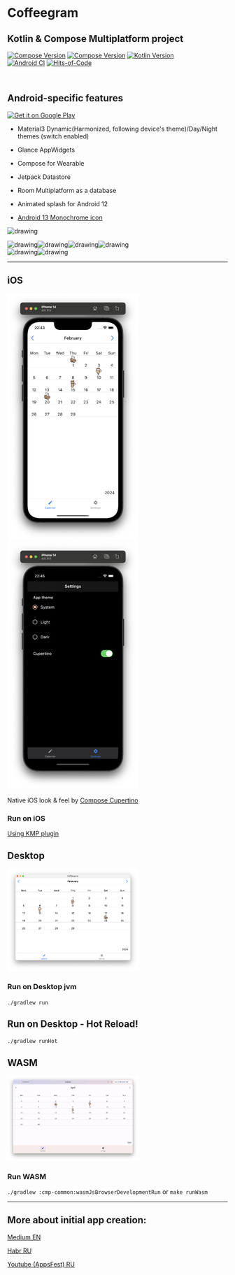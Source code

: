 # Coffeegram
## Kotlin & Compose Multiplatform project

[![Compose Version](https://img.shields.io/badge/Jetpack%20Compose-1.8.0-green)](https://developer.android.com/jetpack/compose)
[![Compose Version](https://img.shields.io/badge/Compose%20Multiplatform-1.8.0-green)](https://github.com/JetBrains/compose-multiplatform)
[![Kotlin Version](https://img.shields.io/badge/Kotlin-2.1.20-green.svg)](https://kotlinlang.org)
<br>
[![Android CI](https://github.com/phansier/Coffeegram/actions/workflows/android.yml/badge.svg)](https://github.com/phansier/Coffeegram/actions/workflows/android.yml)
[![Hits-of-Code](https://hitsofcode.com/github/phansier/Coffeegram?branch=develop)](https://hitsofcode.com/github/phansier/Coffeegram/view?branch=develop)

<br>

## Android-specific features

<a href='https://play.google.com/store/apps/details?id=ru.beryukhov.coffeegram&utm_source=github'><img alt='Get it on Google Play' src='https://play.google.com/intl/en_us/badges/static/images/badges/en_badge_web_generic.png'  width="200"/></a>


- Material3 Dynamic(Harmonized, following device's theme)/Day/Night themes (switch enabled)

- Glance AppWidgets

- Compose for Wearable


- Jetpack Datastore

- Room Multiplatform as a database

- Animated splash for Android 12
- [Android 13 Monochrome icon](docs-monochrome/MONOCHROME-ICON.md)

<img src="docs-monochrome/after-clipping.png" alt="drawing" width="80"/>


<img src="images/month_table.png" alt="drawing" width="200"/><img src="images/coffee_list.png" alt="drawing" width="200"/><img src="images/settings.png" alt="drawing" width="200"/><img src="images/settings_dynamic.png" alt="drawing" width="200"/>
<br>
<img src="images/widgets.png" alt="drawing" width="200"/><img src="images/wear.png" alt="drawing" width="200"/>


---
## iOS

<img src="images/ios.png" alt="drawing" width="300"/><img src="images/ios_dark.png" alt="drawing" width="300"/>

Native iOS look & feel by [Compose Cupertino](https://github.com/alexzhirkevich/compose-cupertino/tree/master)


### Run on iOS
[Using KMP plugin](https://kotlinlang.org/docs/multiplatform-plugin-releases.html)


## Desktop

<img src="images/desktop.png" alt="drawing" width="300"/>


### Run on Desktop jvm
`./gradlew run`

## Run on Desktop - Hot Reload!
`./gradlew runHot`

## WASM
<img src="images/wasm.png" alt="drawing" width="300"/>

### Run WASM
`./gradlew :cmp-common:wasmJsBrowserDevelopmentRun`
or
`make runWasm`

---



## More about initial app creation:

[Medium EN](https://proandroiddev.com/change-my-mind-or-android-development-transformation-to-jetpack-compose-coroutines-e719a342cc52)

[Habr RU](https://habr.com/ru/company/kaspersky/blog/513364/)

[Youtube (AppsFest) RU](https://youtu.be/CuCV-SGUuCQ/)

